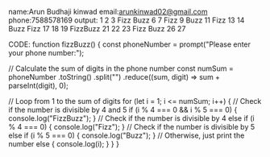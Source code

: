 name:Arun Budhaji kinwad
email:arunkinwad02@gmail.com 
phone:7588578169
output:
1
2
3
Fizz
Buzz
6
7
Fizz
9
Buzz
11
Fizz
13
14
Buzz
Fizz
17
18
19
FizzBuzz
21
22
23
Fizz
Buzz
26
27



CODE:
function fizzBuzz() {
  const phoneNumber = prompt("Please enter your phone number:");
  
  // Calculate the sum of digits in the phone number
  const numSum = phoneNumber
    .toString()
    .split("")
    .reduce((sum, digit) => sum + parseInt(digit), 0);
  
  // Loop from 1 to the sum of digits
  for (let i = 1; i <= numSum; i++) {
    // Check if the number is divisible by 4 and 5
    if (i % 4 === 0 && i % 5 === 0) {
      console.log("FizzBuzz");
    }
    // Check if the number is divisible by 4
    else if (i % 4 === 0) {
      console.log("Fizz");
    }
    // Check if the number is divisible by 5
    else if (i % 5 === 0) {
      console.log("Buzz");
    }
    // Otherwise, just print the number
    else {
      console.log(i);
    }
  }
}

